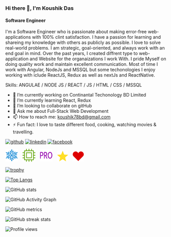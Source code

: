 

### Hi there 👋, I'm Koushik Das
#### Software Engineer


I'm a Software Engineer who is passionate about making error-free web-applications with 100% clint satisfaction. I have a passion for learning and shareing my knowledge with others as publicly as possible. I love to solve real-world problems. I am strategic, goal-oriented, and always work with an end goal in mind. Over the past years, I created diffrent type to web-application and Website for the organaizations I work With. I pride Myself on doing quality work and maintain excellent communication. Most of time I work with Angular, NodeJs and MSSQL but some techonologies I enjoy working with iclude ReactJS, Redux as well as nextJs and ReactNative.

Skills: ANGULAE / NODE JS  / REACT / JS / HTML / CSS / MSSQL

- 🔭 I’m currently working on Continantal Techonology BD Limited 
- 🌱 I’m currently learning React, Redux 
- 👯 I’m looking to collaborate on gitHub 
- 💬 Ask me about Full-Stack Web Development  
- 📫 How to reach me: koushik78bd@gmail.com 
- ⚡ Fun fact: I love to taste different food, cooking, watching movies & travelling.   


[<img src='https://cdn.jsdelivr.net/npm/simple-icons@3.0.1/icons/github.svg' alt='github' height='40'>](https://github.com/Koushik7880)  [<img src='https://cdn.jsdelivr.net/npm/simple-icons@3.0.1/icons/linkedin.svg' alt='linkedin' height='40'>](https://www.linkedin.com/in/koushik-das-270440104/)  [<img src='https://cdn.jsdelivr.net/npm/simple-icons@3.0.1/icons/facebook.svg' alt='facebook' height='40'>](https://www.facebook.com/koushik78bd)  

<a href='https://archiveprogram.github.com/'><img src='https://raw.githubusercontent.com/acervenky/animated-github-badges/master/assets/acbadge.gif' width='40' height='40'></a> <a href='https://docs.github.com/en/developers'><img src='https://raw.githubusercontent.com/acervenky/animated-github-badges/master/assets/devbadge.gif' width='40' height='40'></a> <a href='https://github.com/pricing'><img src='https://raw.githubusercontent.com/acervenky/animated-github-badges/master/assets/pro.gif' width='40' height='40'></a> <a href='https://stars.github.com/'><img src='https://raw.githubusercontent.com/acervenky/animated-github-badges/master/assets/starbadge.gif' width='35' height='35'></a> <a href='https://docs.github.com/en/github/supporting-the-open-source-community-with-github-sponsors'><img src='https://raw.githubusercontent.com/acervenky/animated-github-badges/master/assets/sponsorbadge.gif' width='35' height='35'></a> 

[![trophy](https://github-profile-trophy.vercel.app/?username=Koushik7880)](https://github.com/ryo-ma/github-profile-trophy)

[![Top Langs](https://github-readme-stats.vercel.app/api/top-langs/?username=Koushik7880)](https://github.com/anuraghazra/github-readme-stats)

![GitHub stats](https://github-readme-stats.vercel.app/api?username=Koushik7880&show_icons=true&count_private=true)  

![GitHub Activity Graph](https://activity-graph.herokuapp.com/graph?username=Koushik7880)  

![GitHub metrics](https://metrics.lecoq.io/Koushik7880)  

![GitHub streak stats](https://github-readme-streak-stats.herokuapp.com/?user=Koushik7880)  

![Profile views](https://gpvc.arturio.dev/Koushik7880)  
